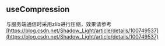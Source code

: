 ## useCompression

与服务端通信时采用zlib进行压缩，效果请参考[https://blog.csdn.net/Shadow_Light/article/details/100749537](https://blog.csdn.net/Shadow_Light/article/details/100749537)


